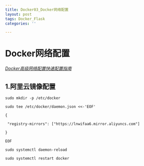 ```yaml
---
title: Docker03_Docker网络配置
layout: post
tags: Docker_Flask
categories: ''

---
```

# Docker网络配置

###### [Docker高级网络配置快速配置指南](http://www.dockerinfo.net/644.html)

## 1.阿里云镜像配置

```
sudo mkdir -p /etc/docker

sudo tee /etc/docker/daemon.json <<-'EOF'

{ 

 "registry-mirrors": ["https://lnwifaa6.mirror.aliyuncs.com"] 

}

EOF

sudo systemctl daemon-reload 

sudo systemctl restart docker
```



